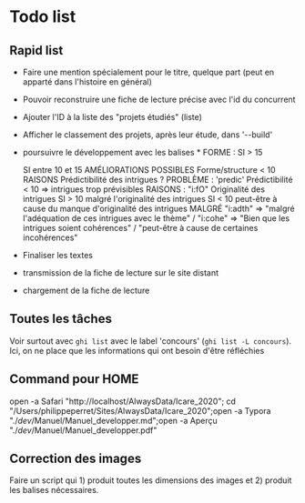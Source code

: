 # Todo list

## Rapid list

* Faire une mention spécialement pour le titre, quelque part (peut en apparté dans l'histoire en général)
* Pouvoir reconstruire une fiche de lecture précise avec l'id du concurrent
* Ajouter l'ID à la liste des "projets étudiés" (liste)
* Afficher le classement des projets, après leur étude, dans '--build'
* poursuivre le développement avec les balises
  *
  FORME :
    SI > 15

    SI entre 10 et 15
      AMÉLIORATIONS POSSIBLES
    Forme/structure < 10
    RAISONS
      Prédictibilité des intrigues ?
      PROBLÈME :
        'predic' Prédictibilité < 10 => intrigues trop prévisibles
      RAISONS :
        "i:fO"    Originalité des intrigues
          SI > 10   malgré l'originalité des intrigues
          SI < 10   peut-être à cause du manque d'originalité des intrigues
      MALGRÉ
        "i:adth"  => "malgré l'adéquation de ces intrigues avec le thème" / <rien>
        "i:cohe"  => "Bien que les intrigues soient cohérences" / "peut-être à cause de certaines incohérences"
* Finaliser les textes
* transmission de la fiche de lecture sur le site distant
* chargement de la fiche de lecture


## Toutes les tâches

Voir surtout avec `ghi list` avec le label 'concours' (`ghi list -L concours`). Ici, on ne place que les informations qui ont besoin d'être réfléchies

## Command pour HOME

open -a Safari "http://localhost/AlwaysData/Icare_2020"; cd "/Users/philippeperret/Sites/AlwaysData/Icare_2020";open -a Typora "./_dev_/Manuel/Manuel_developper.md";open -a Aperçu "./_dev_/Manuel/Manuel_developper.pdf"

## Correction des images

Faire un script qui 1) produit toutes les dimensions des images et 2) produit les balises nécessaires.
